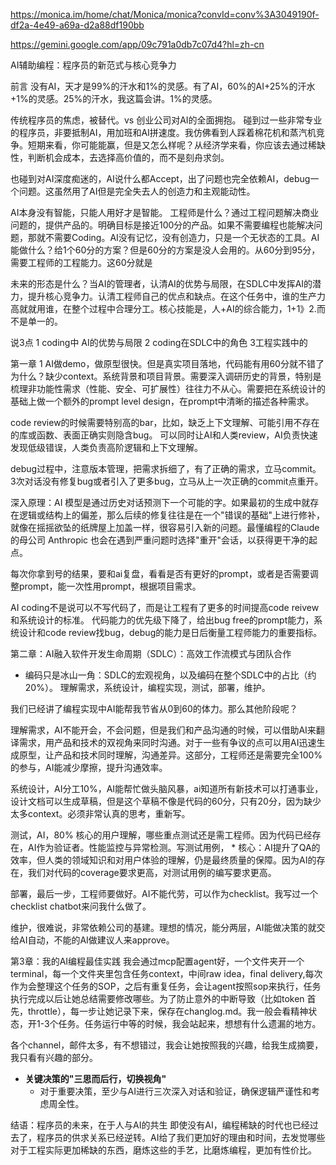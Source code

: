 https://monica.im/home/chat/Monica/monica?convId=conv%3A3049190f-df2a-4e49-a69a-d2a88df190bb

https://gemini.google.com/app/09c791a0db7c07d4?hl=zh-cn

AI辅助编程：程序员的新范式与核心竞争力


前言
没有AI，天才是99%的汗水和1%的灵感。有了AI，60%的AI+25%的汗水+1%的灵感。25%的汗水，我这篇会讲。1%的灵感。

传统程序员的焦虑，被替代。vs 创业公司对AI的全面拥抱。
碰到过一些非常专业的程序员，非要抵制AI，用加班和AI拼速度。我仿佛看到人踩着棉花机和蒸汽机竞争。短期来看，你可能能赢，但是又怎么样呢？从经济学来看，你应该去通过稀缺性，判断机会成本，去选择高价值的，而不是刻舟求剑。

也碰到对AI深度痴迷的，AI说什么都Accept，出了问题也完全依赖AI，debug一个问题。这虽然用了AI但是完全失去人的创造力和主观能动性。



AI本身没有智能，只能人用好才是智能。
工程师是什么？通过工程问题解决商业问题的，提供产品的。明确目标是接近100分的产品。如果不需要编程也能解决问题，那就不需要Coding。AI没有记忆，没有创造力，只是一个无状态的工具。AI能做什么？给1个60分的方案？但是60分的方案是没人会用的。从60分到95分，需要工程师的工程能力。这60分就是

未来的形态是什么？当AI的管理者，认清AI的优势与局限，在SDLC中发挥AI的潜力，提升核心竞争力。认清工程师自己的优点和缺点。在这个任务中，谁的生产力高就就用谁，在整个过程中合理分工。核心技能是，人+AI的综合能力，1+1》2.而不是单一的。

说3点
1 coding中 AI的优势与局限
2 coding在SDLC中的角色
3工程实践中的

第一章
1 AI做demo，做原型很快。但是真实项目落地，代码能有用60分就不错了为什么？缺少context。系统背景和项目背景。需要深入调研历史的背景，特别是梳理非功能性需求（性能、安全、可扩展性）往往力不从心。需要把在系统设计的基础上做一个额外的prompt level design，在prompt中清晰的描述各种需求。

 
code review的时候需要特别高的bar，比如，缺乏上下文理解、可能引用不存在的库或函数、表面正确实则隐含bug。
可以同时让AI和人类review，AI负责快速发现低级错误，人类负责高阶逻辑和上下文理解。

debug过程中，注意版本管理，把需求拆细了，有了正确的需求，立马commit。3次对话没有修复bug或者引入了更多bug，立马从上一次正确的commit点重开。

深入原理：AI 模型是通过历史对话预测下一个可能的字。如果最初的生成中就存在逻辑或结构上的偏差，那么后续的修复往往是在一个"错误的基础"上进行修补，就像在摇摇欲坠的纸牌屋上加盖一样，很容易引入新的问题。最懂编程的Claude 的母公司 Anthropic 也会在遇到严重问题时选择"重开"会话，以获得更干净的起点。

每次你拿到号的结果，要和ai复盘，看看是否有更好的prompt，或者是否需要调整prompt，能一次性用prompt，根据项目需求。

AI coding不是说可以不写代码了，而是让工程有了更多的时间提高code reivew和系统设计的标准。
代码能力的优先级下降了，给出bug free的prompt能力，系统设计和code review找bug，debug的能力是日后衡量工程师能力的重要指标。




第二章：AI融入软件开发生命周期（SDLC）：高效工作流模式与团队合作
*   编码只是冰山一角：SDLC的宏观视角，以及编码在整个SDLC中的占比（约20%）。
理解需求，系统设计，编程实现，测试，部署，维护。

我们已经讲了编程实现中AI能帮我节省从0到60的体力。那么其他阶段呢？

理解需求，AI不能开会，不会问题，但是我们和产品沟通的时候，可以借助AI来翻译需求，用产品和技术的双视角来同时沟通。对于一些有争议的点可以用AI迅速生成原型，让产品和技术同时理解，沟通差异。这部分，工程师还是需要完全100%的参与，AI能减少摩擦，提升沟通效率。

系统设计，AI分工10%，AI能帮忙做头脑风暴，ai知道所有新技术可以打通事业，设计文档可以生成草稿，但是这个草稿不像是代码的60分，只有20分，因为缺少太多context。必须非常认真的思考，重新写。

测试，AI，80% 核心的用户理解，哪些重点测试还是需工程师。因为代码已经存在，AI作为验证者。性能监控与异常检测。写测试用例，
    *   核心：AI提升了QA的效率，但人类的领域知识和对用户体验的理解，仍是最终质量的保障。因为AI的存在，我们对代码的coverage要求更高，对测试用例的编写要求更高。

部署，最后一步，工程师要做好。AI不能代劳，可以作为checklist。我写过一个checklist chatbot来问我什么做了。

维护，很难说，非常依赖公司的基建。理想的情况，能分两层，AI能做决策的就交给AI自动，不能的AI做建议人来approve。


第3章：我的AI编程最佳实践
我会通过mcp配置agent好，一个文件夹开一个terminal，每一个文件夹里包含任务context，中间raw idea，final delivery,每次作为会整理这个任务的SOP，之后有重复任务，会让agent按照sop来执行，任务执行完成以后让她总结需要修改哪些。为了防止意外的中断导致（比如token 首先，throttle），每一步让她记录下来，保存在changlog.md。我一般会看精神状态，开1-3个任务。任务运行中等的时候，我会站起来，想想有什么遗漏的地方。

各个channel，邮件太多，有不想错过，我会让她按照我的兴趣，给我生成摘要，我只看有兴趣的部分。



*   **关键决策的"三思而后行，切换视角"**
    *   对于重要决策，至少与AI进行三次深入对话和验证，确保逻辑严谨性和考虑周全性。

结语：程序员的未来，在于人与AI的共生
即使没有AI，编程稀缺的时代也已经过去了，程序员的供求关系已经逆转。AI给了我们更加好的理由和时间，去发觉哪些对于工程实际更加稀缺的东西，磨炼这些的手艺，比磨炼编程，更加有性价比。
